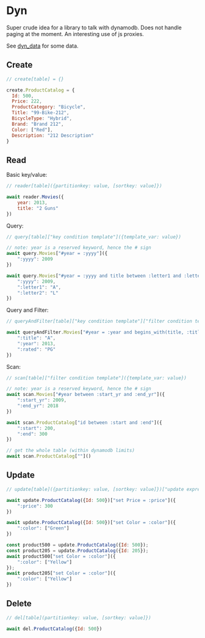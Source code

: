 # Dyn

Super crude idea for a library to talk with dynamodb.  Does not handle paging at the moment.  An interesting use of js proxies.

See [dyn_data](https://github.com/kyleparisi/dyn_data) for some data.

## Create

```js
// create[table] = {}

create.ProductCatalog = {
  Id: 500,
  Price: 222,
  ProductCategory: "Bicycle",
  Title: "99-Bike-212",
  BicycleType: "Hybrid",
  Brand: "Brand 212",
  Color: ["Red"],
  Description: "212 Description"
}
```

## Read

Basic key/value:

```js
// reader[table]({partitionkey: value, [sortkey: value]})

await reader.Movies({
	year: 2013,
	title: "2 Guns"
})
```

Query:

```js
// query[table]["key condition template"]({template_var: value})

// note: year is a reserved keyword, hence the # sign
await query.Movies["#year = :yyyy"]({
	":yyyy": 2009
})

await query.Movies["#year = :yyyy and title between :letter1 and :letter2"]({
	":yyyy": 2009,
	":letter1": "A",
	":letter2": "L"
})
```

Query and Filter:

```js
// queryAndFilter[table]["key condition template"]["filter condition template"]({template_var: value})

await queryAndFilter.Movies["#year = :year and begins_with(title, :title)"]["rated = :rated"]({
	":title": "A",
	":year": 2013,
	":rated": "PG"
})
```

Scan:

```js
// scan[table]["filter condition template"]({template_var: value})

// note: year is a reserved keyword, hence the # sign
await scan.Movies["#year between :start_yr and :end_yr"]({
	":start_yr": 2009,
	":end_yr": 2018
})

await scan.ProductCatalog["id between :start and :end"]({
	":start": 200,
	":end": 300
})

// get the whole table (within dynamodb limits)
await scan.ProductCatalog[""]()
```

## Update

```js
// update[table]({partitionkey: value, [sortkey: value]})["update expression template"]({template_var: value})

await update.ProductCatalog({Id: 500})["set Price = :price"]({
    ":price": 300
})

await update.ProductCatalog({Id: 500})["set Color = :color"]({
    ":color": ["Green"]
})

const product500 = update.ProductCatalog({Id: 500});
const product205 = update.ProductCatalog({Id: 205});
await product500["set Color = :color"]({
    ":color": ["Yellow"]
});
await product205["set Color = :color"]({
    ":color": ["Yellow"]
})
```

## Delete

```js
// del[table](partitionkey: value, [sortkey: value]})

await del.ProductCatalog({Id: 500})
```
